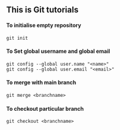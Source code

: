 ## This is Git tutorials

#### To initialise empty repository
```
git init
```

#### To Set global username and global email
```
git config --global user.name "<name>"
git config --global user.email "<email>"
```

#### To merge with main branch
```
git merge <branchname>
```

####  To checkout particular branch
```
git checkout <branchname>
```


